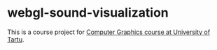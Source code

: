 # webgl-sound-visualization

This is a course project for [Computer Graphics course at University of Tartu](https://courses.cs.ut.ee/2017/cg/fall/Main/Projects).


